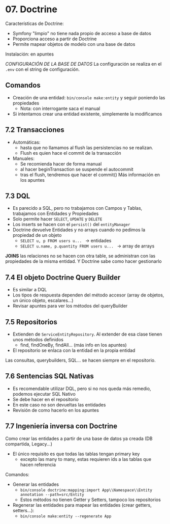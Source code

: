 # 07. Doctrine

Características de Doctrine:
- Symfony "limpio" no tiene nada propio de acceso a base de datos
- Proporciona acceso a partir de Doctrine
- Permite mapear objetos de modelo con una base de datos

Instalación: en apuntes

*CONFIGURACIÓN DE LA BASE DE DATOS*
La configuración se realiza en el `.env` con el string de configuración.

## Comandos
- Creación de una entidad: `bin/console make:entity` y seguir poniendo las propiedades
  - Nota: con interrogante saca el manual
- Si intentamos crear una entidad existente, simplemente la modificamos

## 7.2 Transacciones
- Automáticas:
  - hasta que no llamamos al flush las persistencias no se realizan.
  - Flush es quien hace el commit de la transacción
- Manuales:
  - Se recomienda hacer de forma manual
  - al hacer beginTransaction se suspende el autocommit
  - tras el flush, tendremos que hacer el commit()
Más información en los apuntes

## 7.3 DQL
- Es parecido a SQL, pero no trabajamos con Campos y Tablas, trabajamos con Entidades y Propiedades
- Solo permite hacer `SELECT`, `UPDATE` y `DELETE`
- Los inserts se hacen con el `persist()` del `entityManager`
- Doctrine devuelve Entidades y no arrays cuando no pedimos la propiedad de un objeto
  - `SELECT u, p FROM users u... ` -> entidades
  - `SELECT u.name, p.quantity FROM users u... ` -> array de arrays

**JOINS**
las relaciones no se hacen con otra table, se administran con las propiedades de la misma entidad. Y Doctrine sabe como hacer gestionarlo

## 7.4 El objeto Doctrine Query Builder
- Es similar a DQL
- Los tipos de respuesta dependen del método accesor (array de objetos, un único objeto, escalares...)
- Revisar apuntes para ver los métodos del queryBuilder

## 7.5 Repositorios
- Extienden de `ServiceEntityRepository`. Al extender de esa clase tienen unos métodos definidos
  - find, findOneBy, findAll... (más info en los apuntes)
- El repositorio se enlaca con la entidad en la propia entidad

Las consultas, querybuilders, SQL... se hacen siempre en el repositorio.

## 7.6 Sentencias SQL Nativas
- Es recomendable utilizar DQL, pero si no nos queda más remedio, podemos ejecutar SQL Nativo
- Se debe hacer en el repositorio
- En este caso no son devueltas las entidades
- Revisión de como hacerlo en los apuntes

## 7.7 Ingeniería inversa con Doctrine
Como crear las entidades a partir de una base de datos ya creada (DB compartida, Legacy...)
- El único requisito es que todas las tablas tengan primary key 
  - excepto las many to many, estas requieren ids a las tablas que hacen referencia

Comandos:
- Generar las entidades
  - `bin/console doctrine:mapping:import App\\Namespace\\Entity annotation --path=src/Entity`
  - Estos métodos no tienen Getter y Setters, tampoco los repositorios
- Regenerar las entidades para mapear las entidades (crear getters, setters...):
  - `bin/console make:entity --regenerate App`
